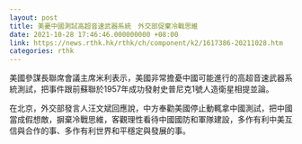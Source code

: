 ```yaml
---
layout: post
title: 美憂中國測試高超音速武器系統　外交部促棄冷戰思維
date: 2021-10-28 17:46:46.000000000 +08:00
link: https://news.rthk.hk/rthk/ch/component/k2/1617386-20211028.htm
categories: rthk
---
```


美國參謀長聯席會議主席米利表示，美國非常擔憂中國可能進行的高超音速武器系統測試，把事件跟前蘇聯於1957年成功發射史普尼克1號人造衛星相提並論。

在北京，外交部發言人汪文斌回應說，中方奉勸美國停止動輒拿中國測試，把中國當成假想敵，摒棄冷戰思維，客觀理性看待中國國防和軍隊建設，多作有利中美互信與合作的事、多作有利世界和平穩定與發展的事。
